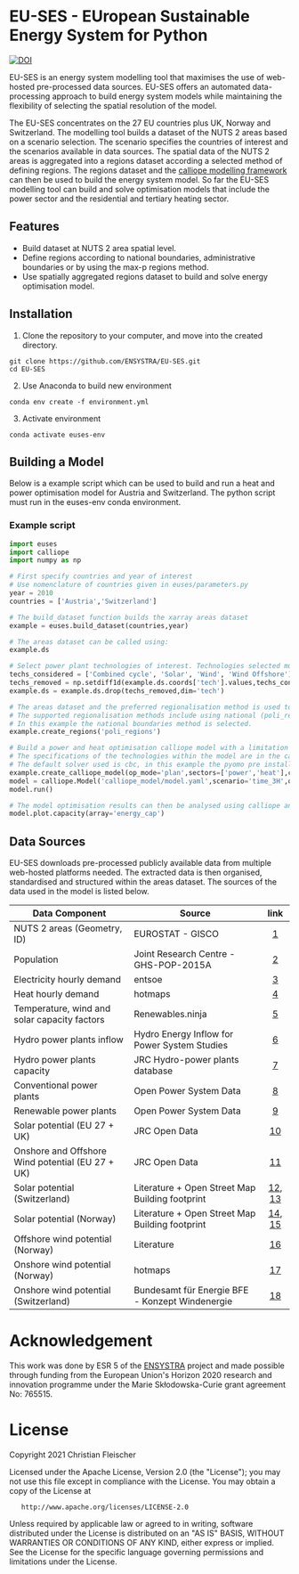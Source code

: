 # EU-SES - EUropean Sustainable Energy System for Python
[![DOI](https://zenodo.org/badge/DOI/10.5281/zenodo.4575214.svg)](https://doi.org/10.5281/zenodo.4575214)

EU-SES is an energy system modelling tool that maximises the use of web-hosted pre-processed data sources. EU-SES offers an automated data-processing approach to build energy system models while maintaining the flexibility of selecting the spatial resolution of the model.

The EU-SES concentrates on the 27 EU countries plus UK, Norway and Switzerland. The modelling tool builds a dataset of the NUTS 2 areas based on a scenario selection. The scenario specifies the countries of interest and the scenarios available in data sources. The spatial data of the NUTS 2 areas is aggregated into a regions dataset according a selected method of defining regions. The regions dataset and the [calliope modelling framework](https://calliope.readthedocs.io/en/stable/index.html) can then be used to build the energy system model. So far the EU-SES modelling tool can build and solve optimisation models that include the power sector and the residential and tertiary heating sector.

## Features
- Build dataset at NUTS 2 area spatial level.
- Define regions according to national boundaries, administrative boundaries or by using the max-p regions method.
- Use spatially aggregated regions dataset to build and solve energy optimisation model.

## Installation
1. Clone the repository to your computer, and move into the created directory.
```
git clone https://github.com/ENSYSTRA/EU-SES.git
cd EU-SES
```
2. Use Anaconda to build new environment
```
conda env create -f environment.yml
```
3. Activate environment
```
conda activate euses-env
```

## Building a Model
Below is a example script which can be used to build and run a heat and power optimisation model for Austria and Switzerland. The python script must run in the euses-env conda environment.
### Example script

```python
import euses
import calliope
import numpy as np

# First specify countries and year of interest
# Use nomenclature of countries given in euses/parameters.py
year = 2010
countries = ['Austria','Switzerland']

# The build_dataset function builds the xarray areas dataset
example = euses.build_dataset(countries,year)

# The areas dataset can be called using:
example.ds

# Select power plant technologies of interest. Technologies selected must have specifications listed in calliope_model/techs_elec_heat.yaml
techs_considered = ['Combined cycle', 'Solar', 'Wind', 'Wind Offshore']
techs_removed = np.setdiff1d(example.ds.coords['tech'].values,techs_considered)
example.ds = example.ds.drop(techs_removed,dim='tech')

# The areas dataset and the preferred regionalisation method is used to build the regions dataset.
# The supported regionalisation methods include using national (poli_regions) and administrative boundaries (poli_regions_nuts1). It also possible to define the regions using the max-p regions method (max_p_regions).
# In this example the national boundaries method is selected.
example.create_regions('poli_regions')

# Build a power and heat optimisation calliope model with a limitation on CO2 emission.  
# The specifications of the technologies within the model are in the calliope_model folder.
# The default solver used is cbc, in this example the pyomo pre installed solver glpk is used.
example.create_calliope_model(op_mode='plan',sectors=['power','heat'],co2_cap_factor=0.2, national=True)
model = calliope.Model('calliope_model/model.yaml',scenario='time_3H',override_dict={'run.solver': 'glpk'})
model.run()

# The model optimisation results can then be analysed using calliope analysising tools described in https://calliope.readthedocs.io/en/stable/user/analysing.html
model.plot.capacity(array='energy_cap')
```

## Data Sources
EU-SES downloads pre-processed publicly available data from multiple web-hosted platforms needed. The extracted data is then organised, standardised and structured within the areas dataset.
The sources of the data used in the model is listed below.

| Data Component |    Source     | link   |
| -------------|-------------| :-----:|
| NUTS 2 areas (Geometry, ID) | EUROSTAT - GISCO | [1](https://gisco-services.ec.europa.eu/distribution/v2/nuts/nuts-2013-files.html) |
| Population                  | Joint Research Centre - GHS-POP-2015A| [2](https://data.jrc.ec.europa.eu/dataset/jrc-ghsl-ghs_pop_gpw4_globe_r2015a) |
| Electricity hourly demand   | entsoe      | [3](https://www.entsoe.eu/data/power-stats/) |
| Heat hourly demand   | hotmaps    | [4](https://gitlab.com/hotmaps/space_heating_cooling_dhw_demand) |
| Temperature, wind and solar capacity factors   | Renewables.ninja      | [5](https://www.renewables.ninja/) |
| Hydro power plants inflow   | Hydro Energy Inflow for Power System Studies      | [6](https://zenodo.org/record/804244#.YDYbvPtKjRY) |
| Hydro power plants capacity   | JRC Hydro-power plants database    | [7](https://github.com/energy-modelling-toolkit/hydro-power-database/tree/v7) |
| Conventional power plants  | Open Power System Data | [8](https://data.open-power-system-data.org/conventional_power_plants/2020-10-01) |
| Renewable power plants  | Open Power System Data | [9](https://data.open-power-system-data.org/renewable_power_plants/2020-08-25) |
| Solar potential (EU 27 + UK) | JRC Open Data | [10](https://data.jrc.ec.europa.eu/dataset/18eb348b-1420-46b6-978a-fe0b79e30ad3) |
| Onshore and Offshore Wind potential (EU 27 + UK) | JRC Open Data | [11](https://data.jrc.ec.europa.eu/dataset/6d0774ec-4fe5-4ca3-8564-626f4927744e) |
| Solar potential (Switzerland) | Literature + Open Street Map Building footprint | [12](https://www.sciencedirect.com/science/article/pii/S0306261919320914?via%3Dihub), [13](https://download.geofabrik.de/europe/switzerland.html)|
| Solar potential (Norway) | Literature + Open Street Map Building footprint | [14](https://www.sciencedirect.com/science/article/pii/S1364032119305179), [15](https://download.geofabrik.de/europe/norway.html)|
| Offshore wind potential (Norway) | Literature |[16](https://publikasjoner.nve.no/diverse/2013/havvindsummary2013.pdf)|
| Onshore wind potential (Norway) | hotmaps |[17](https://gitlab.com/hotmaps/potential/potential_wind)|
| Onshore wind potential (Switzerland) | Bundesamt für Energie BFE - Konzept Windenergie |[18](https://opendata.swiss/de/dataset/konzept-windenergie-grundlagenkarte-des-bundes-betreffend-die-hauptsachlichen-windpotenzialgebi)|

# Acknowledgement
This work was done by ESR 5 of the [ENSYSTRA](https://ensystra.eu/) project and made possible through funding from the European Union's Horizon 2020 research and innovation programme under the Marie Skłodowska-Curie grant agreement No: 765515.


# License
   Copyright 2021 Christian Fleischer

   Licensed under the Apache License, Version 2.0 (the "License");
   you may not use this file except in compliance with the License.
   You may obtain a copy of the License at

       http://www.apache.org/licenses/LICENSE-2.0

   Unless required by applicable law or agreed to in writing, software
   distributed under the License is distributed on an "AS IS" BASIS,
   WITHOUT WARRANTIES OR CONDITIONS OF ANY KIND, either express or implied.
   See the License for the specific language governing permissions and
   limitations under the License.
